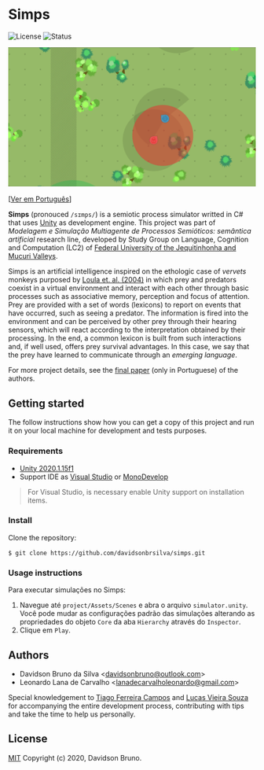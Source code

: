 # Simps

![License](https://img.shields.io/github/license/davidsonbsilva/aquascript.svg) ![Status](https://img.shields.io/badge/status-stopped-red)

[![Captura de tela do funcionamento do Simps](cover.png)](https://www.youtube.com/watch?v=HeeFFVe0gBA)

[[Ver em Português](README.pt-br.md)]

**Simps** (pronouced `/sɪmps/`) is a semiotic process simulator writted in C# that uses [Unity](https://unity3d.com) as development engine. This project was part of _Modelagem e Simulação Multiagente de Processos Semióticos: semântica artificial_ research line, developed by Study Group on Language, Cognition and Computation (LC2) of [Federal University of the Jequitinhonha and Mucuri Valleys](http://www.ufvjm.edu.br).

Simps is an artificial intelligence inspired on the ethologic case of _vervets_ monkeys purposed by [Loula et. al. (2004)](https://www.dca.fee.unicamp.br/~gudwin/ftp/publications/TeseLoula.pdf) in which prey and predators coexist in a virtual environment and interact with each other through basic processes such as associative memory, perception and focus of attention. Prey are provided with a set of words (lexicons) to report on events that have occurred, such as seeing a predator. The information is fired into the environment and can be perceived by other prey through their hearing sensors, which will react according to the interpretation obtained by their processing. In the end, a common lexicon is built from such interactions and, if well used, offers prey survival advantages. In this case, we say that the prey have learned to communicate through an _emerging language_.

For more project details, see the [final paper](https://drive.google.com/file/d/1RpTITqPAhEirOiVWzSS7sNMw1LzWqGAu/view?usp=sharing) (only in Portuguese) of the authors.

## Getting started

The follow instructions show how you can get a copy of this project and run it on your local machine for development and tests purposes.

### Requirements

- [Unity 2020.1.15f1](https://unity.com/releases/editor/archive)
- Support IDE as [Visual Studio](https://www.visualstudio.com/pt-br/downloads/) or [MonoDevelop](http://www.monodevelop.com/download/)
  
> For Visual Studio, is necessary enable Unity support on installation items.

### Install

Clone the repository:

```
$ git clone https://github.com/davidsonbrsilva/simps.git
```

### Usage instructions

Para executar simulações no Simps:

1. Navegue até `project/Assets/Scenes` e abra o arquivo `simulator.unity`. Você pode mudar as configurações padrão das simulações alterando as propriedades do objeto `Core` da aba `Hierarchy` através do `Inspector`.
2. Clique em `Play`.

## Authors

- Davidson Bruno da Silva <<davidsonbruno@outlook.com>>
- Leonardo Lana de Carvalho <<lanadecarvalholeonardo@gmail.com>>

Special knowledgement to [Tiago Ferreira Campos](https://github.com/caotic123) and [Lucas Vieira Souza](https://github.com/luksamuk) for accompanying the entire development process, contributing with tips and take the time to help us personally.

## License

[MIT](LICENSE.md) Copyright (c) 2020, Davidson Bruno.
